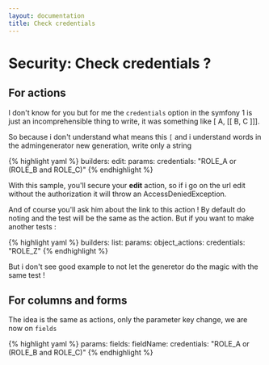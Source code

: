 ```yaml
---
layout: documentation
title: Check credentials
---
```


# Security: Check credentials ?

## For actions

I don't know for you but for me the `credentials` option in the symfony 1 is just an incomprehensible thing to write, it was something like [ A, [[ B, C ]]].

So because i don't understand what means this `[` and i understand words in the admingenerator new generation, write only a string

{% highlight yaml %}
builders:
  edit:
    params:
      credentials: "ROLE_A or (ROLE_B and ROLE_C)"
{% endhighlight %}

With this sample, you'll secure your **edit** action, so if i go on the url edit without the authorization it will throw an AccessDeniedException.

And of course you'll ask him about the link to this action ! By default do noting and the test will be the same as the action. 
But if you want to make another tests :

{% highlight yaml %}
builders:
  list:
    params:
      object_actions:
        credentials: "ROLE_Z"
{% endhighlight %}

But i don't see good example to not let the generetor do the magic with the same test !

## For columns and forms

The idea is the same as actions, only the parameter key change, we are now on `fields`

{% highlight yaml %}
params:
  fields:
    fieldName:
      credentials: "ROLE_A or (ROLE_B and ROLE_C)"
{% endhighlight %}